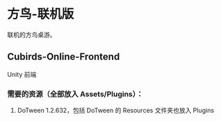 # 方鸟-联机版
联机的方鸟桌游。

## Cubirds-Online-Frontend
Unity 前端

### 需要的资源（全部放入 Assets/Plugins）：
1. DoTween 1.2.632，包括 DoTween 的 Resources 文件夹也放入 Plugins
